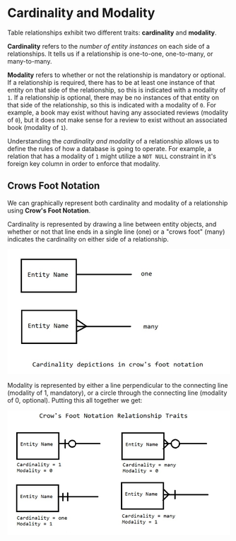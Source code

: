 # Cardinality and Modality

Table relationships exhibit two different traits: **cardinality** and **modality**.

**Cardinality** refers to the _number of entity instances_ on each side of a relationships. It tells us if a relationship is one-to-one, one-to-many, or many-to-many.

**Modality** refers to whether or not the relationship is mandatory or optional. If a relationship is required, there has to be at least one instance of that entity on that side of the relationship, so this is indicated with a modality of `1`. If a relationship is optional, there may be no instances of that entity on that side of the relationship, so this is indicated with a modality of `0`. For example, a book may exist without having any associated reviews (modality of `0`), but it does not make sense for a review to exist without an associated book (modality of `1`).

Understanding the _cardinality and modality_ of a relationship allows us to define the rules of how a database is going to operate. For example, a relation that has a modality of `1` might utilize a `NOT NULL` constraint in it's foreign key column in order to enforce that modality.

## Crows Foot Notation

We can graphically represent both cardinality and modality of a relationship using **Crow's Foot Notation**.

Cardinality is represented by drawing a line between entity objects, and whether or not that line ends in a single line (one) or a "crows foot" (many) indicates the cardinality on either side of a relationship.

![cardinality in crow's foot notation](./study_guide/crows_foot_1.jpg)

Modality is represented by either a line perpendicular to the connecting line (modality of 1, mandatory), or a circle through the connecting line (modality of 0, optional). Putting this all together we get:

![Cardinality and Modality in crow's foot notation](./study_guide/crows_foot_2.jpg)
